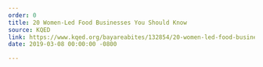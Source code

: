 ```yaml
---
order: 0
title: 20 Women-Led Food Businesses You Should Know
source: KQED
link: https://www.kqed.org/bayareabites/132854/20-women-led-food-businesses-you-should-know
date: 2019-03-08 00:00:00 -0800

---
```

